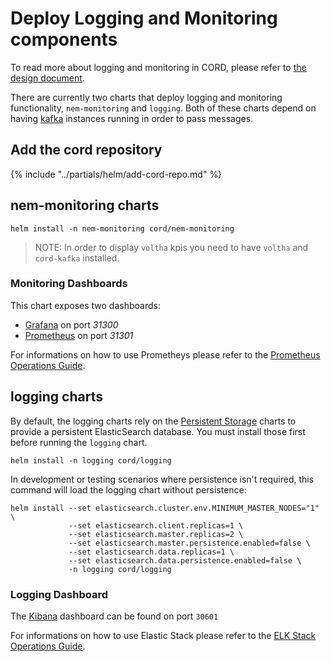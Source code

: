 # Deploy Logging and Monitoring components

To read more about logging and monitoring in CORD, please refer to [the design
document](https://docs.google.com/document/d/1hCljvKzsNW9D2Y1cbvOTNOCbTy1AgH33zXvVjbicjH8/edit).

There are currently two charts that deploy logging and monitoring
functionality, `nem-monitoring` and `logging`.  Both of these charts depend on
having [kafka](kafka.md) instances running in order to pass messages.

## Add the cord repository

{% include "../partials/helm/add-cord-repo.md" %}

## nem-monitoring charts

```shell
helm install -n nem-monitoring cord/nem-monitoring
```

> NOTE: In order to display `voltha` kpis you need to have `voltha`
> and `cord-kafka` installed.

### Monitoring Dashboards

This chart exposes two dashboards:

- [Grafana](http://docs.grafana.org/) on port *31300*
- [Prometheus](https://prometheus.io/docs/) on port *31301*

For informations on how to use Prometheys please refer to the [Prometheus Operations Guide](../operating_cord/prometheus.md).

## logging charts

By default, the logging charts rely on the [Persistent Storage](storage.md)
charts to provide a persistent ElasticSearch database.  You must install those
first before running the `logging` chart.

```shell
helm install -n logging cord/logging
```

In development or testing scenarios where persistence isn't required, this
command will load the logging chart without persistence:

```shell
helm install --set elasticsearch.cluster.env.MINIMUM_MASTER_NODES="1" \
             --set elasticsearch.client.replicas=1 \
             --set elasticsearch.master.replicas=2 \
             --set elasticsearch.master.persistence.enabled=false \
             --set elasticsearch.data.replicas=1 \
             --set elasticsearch.data.persistence.enabled=false \
             -n logging cord/logging
```

### Logging Dashboard

The [Kibana](https://www.elastic.co/guide/en/kibana/current/index.html)
dashboard can be found on port `30601`

For informations on how to use Elastic Stack please refer to the [ELK Stack Operations Guide](../operating_cord/elk_stack.md).

